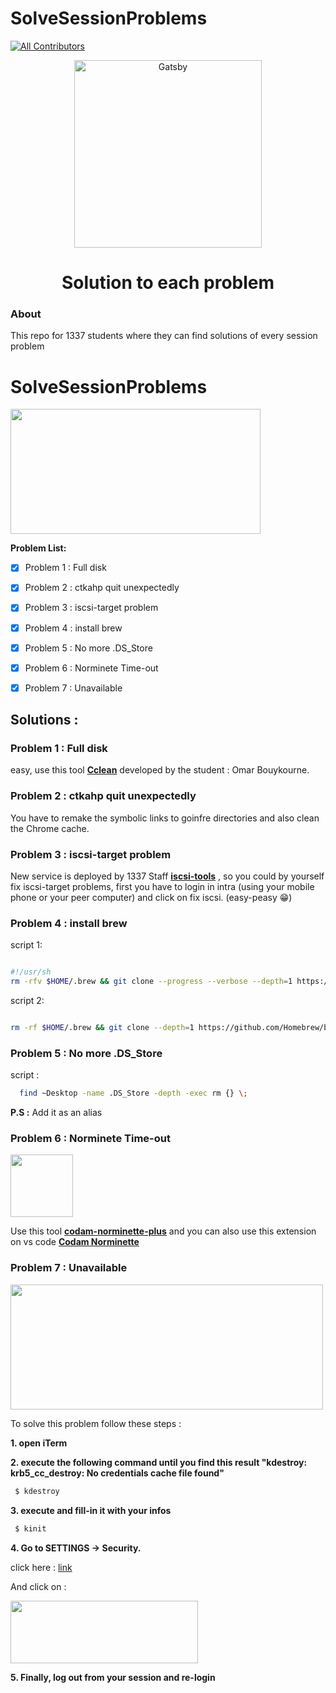 # SolveSessionProblems

[![All Contributors](https://img.shields.io/badge/all_contributors-1-red.svg?style=flat-square)](#contributors-)


<p align="center">
  <a href="http://1337.ma/"Solve Session Problems">
    <img alt="Gatsby" src="https://i.imgur.com/jm1e5Hk.jpg" width="300" />
  </a>
</p>
<h1 align="center">
  Solution to each problem
</h1>

### About

This repo for 1337 students where they can find solutions of every session problem 



# SolveSessionProblems

<img src="https://images.yourstory.com/cs/wordpress/2018/02/image_2.png" width="400" height="200">



**Problem List:**

- [x] Problem 1 : Full disk
- [x] Problem 2 : ctkahp quit unexpectedly
- [x] Problem 3 : iscsi-target problem
- [x] Problem 4 : install brew 
- [x] Problem 5 : No more .DS_Store
- [x] Problem 6 : Norminete Time-out
- [x] Problem 7 : Unavailable



## Solutions : 


### Problem 1 : Full disk

easy, use this tool **[Cclean](https://github.com/su-omb/Cleaner_42)** developed by the student : Omar Bouykourne.

### Problem 2 : ctkahp quit unexpectedly

You have to remake the symbolic links to goinfre directories and also clean the Chrome cache.

### Problem 3 : iscsi-target problem 

New service is deployed by 1337 Staff **[iscsi-tools](https://iscsi-tools.1337.ma)** , so you could by yourself fix iscsi-target problems, first you have to login in intra (using your mobile phone or your peer computer) and click on fix iscsi. (easy-peasy 😁)

### Problem 4 : install brew 

script 1:
```sh

#!/usr/sh 
rm -rfv $HOME/.brew && git clone --progress --verbose --depth=1 https://github.com/Homebrew/brew $HOME/.brew && echo 'export PATH=$HOME/.brew/bin:$PATH' >> $HOME/.zshrc && source $HOME/.zshrc && brew update -v 
```

script 2:

```sh

rm -rf $HOME/.brew && git clone --depth=1 https://github.com/Homebrew/brew $HOME/.brew && export PATH=$HOME/.brew/bin:$PATH && brew update && echo "export PATH=$HOME/.brew/bin:$PATH" >> ~/.zshrc
```

### Problem 5 : No more .DS_Store

script :
```sh
  find ~Desktop -name .DS_Store -depth -exec rm {} \; 
```
**P.S :** Add it as an alias  

### Problem 6 : Norminete Time-out

<img src="https://thijsdejong.gallerycdn.vsassets.io/extensions/thijsdejong/codam-norminette/19.10.1/1572359486186/Microsoft.VisualStudio.Services.Icons.Default" width="100" height="100">

Use this tool **[codam-norminette-plus](https://github.com/thijsdejong/codam-norminette-plus)** and you can also use this extension on vs code **[Codam Norminette](https://marketplace.visualstudio.com/items?itemName=thijsdejong.codam-norminette)**


### Problem 7 : Unavailable

<img src="https://i.imgur.com/c4uy3cM.png" width="500" height="200">

To solve this problem follow these steps : 

**1. open iTerm** 


**2. execute the following command until you find this result "kdestroy: krb5_cc_destroy: No credentials cache file found"** 

```sh
 $ kdestroy
```

**3. execute and fill-in it with your infos** 
```sh
 $ kinit
```

**4. Go to SETTINGS -> Security.**

click here : [link](https://profile.intra.42.fr/securities)

And click on :

<img src="https://i.imgur.com/eer6D71.png" width="300" height="100">

**5. Finally, log out from your session and re-login**
